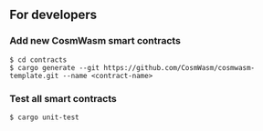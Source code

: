 ## For developers

### Add new CosmWasm smart contracts

```shell
$ cd contracts
$ cargo generate --git https://github.com/CosmWasm/cosmwasm-template.git --name <contract-name>
```

### Test all smart contracts

```shell
$ cargo unit-test
```
